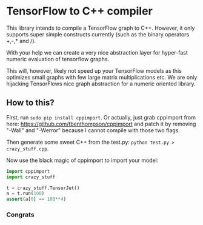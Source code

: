 # TensorFlow to C++ compiler

This library intends to compile a TensorFlow graph to C++.
However, it only supports super simple constructs currently (such as the binary operators +,-,* and /).

With your help we can create a very nice abstraction layer for hyper-fast numeric evaluation of tensorflow graphs.

This will, however, likely not speed up your TensorFlow models as this optimizes small graphs with few large matrix multiplications etc.
We are only hijacking TensorFlows nice graph abstraction for a numeric oriented library.

## How to this?

First, run `sudo pip install cppimport`. Or actually, just grab cppimport from here: https://github.com/tbenthompson/cppimport and patch it by removing "-Wall" and "-Werror" because I cannot compile with those two flags.

Then generate some sweet C++ from the test.py: `python test.py > crazy_stuff.cpp`.

Now use the black magic of cppimport to import your model:

```python
import cppimport
import crazy_stuff

t = crazy_stuff.TensorJet()
a = t.run(100)
assert(a[0] == 100**4)
```

### Congrats